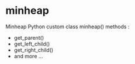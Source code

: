 # minheap
Minheap Python
custom class minheap() 
methods :
* get_parent()
* get_left_child()
* get_right_child()
* and more ...
